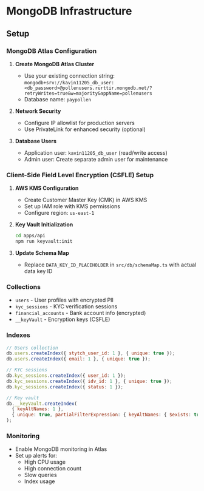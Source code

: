 # MongoDB Infrastructure

## Setup

### MongoDB Atlas Configuration

1. **Create MongoDB Atlas Cluster**
   - Use your existing connection string: `mongodb+srv://kavin11205_db_user:<db_password>@pollenusers.rurttir.mongodb.net/?retryWrites=true&w=majority&appName=pollenusers`
   - Database name: `paypollen`

2. **Network Security**
   - Configure IP allowlist for production servers
   - Use PrivateLink for enhanced security (optional)

3. **Database Users**
   - Application user: `kavin11205_db_user` (read/write access)
   - Admin user: Create separate admin user for maintenance

### Client-Side Field Level Encryption (CSFLE) Setup

1. **AWS KMS Configuration**
   - Create Customer Master Key (CMK) in AWS KMS
   - Set up IAM role with KMS permissions
   - Configure region: `us-east-1`

2. **Key Vault Initialization**

   ```bash
   cd apps/api
   npm run keyvault:init
   ```

3. **Update Schema Map**
   - Replace `DATA_KEY_ID_PLACEHOLDER` in `src/db/schemaMap.ts` with actual data key ID

### Collections

- `users` - User profiles with encrypted PII
- `kyc_sessions` - KYC verification sessions
- `financial_accounts` - Bank account info (encrypted)
- `__keyVault` - Encryption keys (CSFLE)

### Indexes

```javascript
// Users collection
db.users.createIndex({ stytch_user_id: 1 }, { unique: true });
db.users.createIndex({ email: 1 }, { unique: true });

// KYC sessions
db.kyc_sessions.createIndex({ user_id: 1 });
db.kyc_sessions.createIndex({ idv_id: 1 }, { unique: true });
db.kyc_sessions.createIndex({ status: 1 });

// Key vault
db.__keyVault.createIndex(
  { keyAltNames: 1 },
  { unique: true, partialFilterExpression: { keyAltNames: { $exists: true } } },
);
```

### Monitoring

- Enable MongoDB monitoring in Atlas
- Set up alerts for:
  - High CPU usage
  - High connection count
  - Slow queries
  - Index usage
